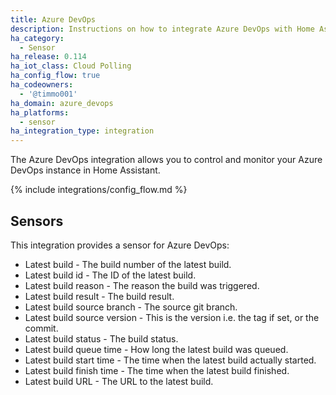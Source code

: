 ```yaml
---
title: Azure DevOps
description: Instructions on how to integrate Azure DevOps with Home Assistant.
ha_category:
  - Sensor
ha_release: 0.114
ha_iot_class: Cloud Polling
ha_config_flow: true
ha_codeowners:
  - '@timmo001'
ha_domain: azure_devops
ha_platforms:
  - sensor
ha_integration_type: integration
---
```


The Azure DevOps integration allows you to control and monitor your
Azure DevOps instance in Home Assistant.

{% include integrations/config_flow.md %}

## Sensors

This integration provides a sensor for Azure DevOps:

- Latest build - The build number of the latest build.
- Latest build id - The ID of the latest build.
- Latest build reason - The reason the build was triggered.
- Latest build result - The build result.
- Latest build source branch - The source git branch.
- Latest build source version - This is the version i.e. the tag if set, or the commit.
- Latest build status - The build status.
- Latest build queue time - How long the latest build was queued.
- Latest build start time - The time when the latest build actually started.
- Latest build finish time - The time when the latest build finished.
- Latest build URL - The URL to the latest build. 
